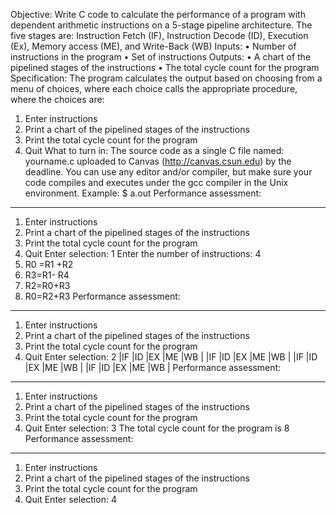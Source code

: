 Objective:
Write C code to calculate the performance of a program with dependent arithmetic instructions
on a 5-stage pipeline architecture. The five stages are: Instruction Fetch (IF), Instruction Decode
(ID), Execution (Ex), Memory access (ME), and Write-Back (WB)
Inputs:
• Number of instructions in the program
• Set of instructions
Outputs:
• A chart of the pipelined stages of the instructions
• The total cycle count for the program
Specification:
The program calculates the output based on choosing from a menu of choices, where each
choice calls the appropriate procedure, where the choices are:
1) Enter instructions
2) Print a chart of the pipelined stages of the instructions
3) Print the total cycle count for the program
4) Quit
What to turn in:
The source code as a single C file named: yourname.c uploaded to Canvas
(http://canvas.csun.edu) by the deadline.
You can use any editor and/or compiler, but make sure your code compiles and executes under
the gcc compiler in the Unix environment.
Example:
$ a.out
Performance assessment:
-----------------------
1) Enter instructions
2) Print a chart of the pipelined stages of the instructions
3) Print the total cycle count for the program
4) Quit
Enter selection: 1
Enter the number of instructions: 4
1) R0 =R1 +R2
2) R3=R1- R4
3) R2=R0+R3
4) R0=R2+R3
Performance assessment:
-----------------------
1) Enter instructions
2) Print a chart of the pipelined stages of the instructions
3) Print the total cycle count for the program
4) Quit
Enter selection: 2
|IF |ID |EX |ME |WB |
|IF |ID |EX |ME |WB |
|IF |ID |EX |ME |WB |
|IF |ID |EX |ME |WB |
Performance assessment:
-----------------------
1) Enter instructions
2) Print a chart of the pipelined stages of the instructions
3) Print the total cycle count for the program
4) Quit
Enter selection: 3
The total cycle count for the program is 8
Performance assessment:
-----------------------
1) Enter instructions
2) Print a chart of the pipelined stages of the instructions
3) Print the total cycle count for the program
4) Quit
Enter selection: 4
